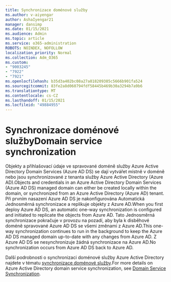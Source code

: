 ```yaml
---
title: Synchronizace doménové služby
ms.author: v-aiyengar
author: AshaIyengar21
manager: dansimp
ms.date: 01/15/2021
ms.audience: Admin
ms.topic: article
ms.service: o365-administration
ROBOTS: NOINDEX, NOFOLLOW
localization_priority: Normal
ms.collection: Adm_O365
ms.custom:
- "9003245"
- "7922"
- "7921"
ms.openlocfilehash: b35d3a402bc08a27a818209385c5666b901fa524
ms.sourcegitcommit: 83fe2a8d060794fdf58445b469b30a3294b7a9b6
ms.translationtype: MT
ms.contentlocale: cs-CZ
ms.lasthandoff: 01/15/2021
ms.locfileid: "49884955"
---
```

# <a name="domain-service-synchronization"></a><span data-ttu-id="b0135-102">Synchronizace doménové služby</span><span class="sxs-lookup"><span data-stu-id="b0135-102">Domain service synchronization</span></span>

<span data-ttu-id="b0135-103">Objekty a přihlašovací údaje ve spravované doméně služby Azure Active Directory Domain Services (Azure AD DS) se dají vytvářet místně v doméně nebo jsou synchronizované z tenanta služby Azure Active Directory (Azure AD).</span><span class="sxs-lookup"><span data-stu-id="b0135-103">Objects and credentials in an Azure Active Directory Domain Services (Azure AD DS) managed domain can either be created locally within the domain, or synchronized from an Azure Active Directory (Azure AD) tenant.</span></span> <span data-ttu-id="b0135-104">Při prvním nasazení Azure AD DS je nakonfigurována Automatická Jednosměrná synchronizace a replikuje objekty z Azure AD.</span><span class="sxs-lookup"><span data-stu-id="b0135-104">When you first deploy Azure AD DS, an automatic one-way synchronization is configured and initiated to replicate the objects from Azure AD.</span></span> <span data-ttu-id="b0135-105">Tato Jednosměrná synchronizace pokračuje v provozu na pozadí, aby byla k disběhové doméně spravované Azure AD DS se všemi změnami z Azure AD.</span><span class="sxs-lookup"><span data-stu-id="b0135-105">This one-way synchronization continues to run in the background to keep the Azure AD DS managed domain up-to-date with any changes from Azure AD.</span></span> <span data-ttu-id="b0135-106">Z Azure AD DS se nesynchronizuje žádná synchronizace na Azure AD.</span><span class="sxs-lookup"><span data-stu-id="b0135-106">No synchronization occurs from Azure AD DS back to Azure AD.</span></span>

<span data-ttu-id="b0135-107">Další podrobnosti o synchronizaci doménové služby Azure Active Directory najdete v tématu [synchronizace doménové služby](https://docs.microsoft.com/azure/active-directory-domain-services/synchronization).</span><span class="sxs-lookup"><span data-stu-id="b0135-107">For more details on Azure Active Directory domain service synchronization, see [Domain Service Synchronization](https://docs.microsoft.com/azure/active-directory-domain-services/synchronization).</span></span> 
